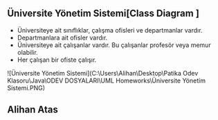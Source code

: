 ## Üniversite Yönetim Sistemi[Class Diagram ]



- Üniversiteye ait sınıflıklar, çalışma ofisleri ve departmanlar vardır.
- Departmanlara ait ofisler vardır.
- Üniversiteye ait çalışanlar vardır. Bu çalışanlar profesör veya memur olabilir.
- Her çalışan bir ofiste çalışır.

![Üniversite Yönetim Sistemi](C:\Users\Alihan\Desktop\Patika Odev Klasoru\Java\ODEV DOSYALARI\UML Homeworks\Üniversite Yönetim Sistemi.PNG)

## **Alihan Atas**

